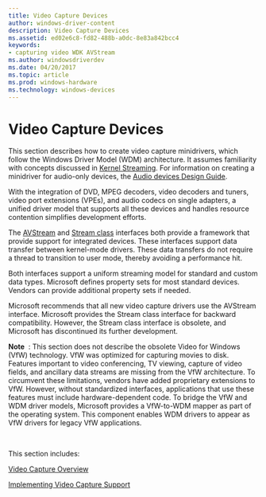 ```yaml
---
title: Video Capture Devices
author: windows-driver-content
description: Video Capture Devices
ms.assetid: ed02e6c8-fd82-488b-a0dc-8e83a842bcc4
keywords:
- capturing video WDK AVStream
ms.author: windowsdriverdev
ms.date: 04/20/2017
ms.topic: article
ms.prod: windows-hardware
ms.technology: windows-devices
---
```


# Video Capture Devices


This section describes how to create video capture minidrivers, which follow the Windows Driver Model (WDM) architecture. It assumes familiarity with concepts discussed in [Kernel Streaming](kernel-streaming.md). For information on creating a minidriver for audio-only devices, the [Audio devices Design Guide](https://msdn.microsoft.com/library/windows/hardware/ff536191).

With the integration of DVD, MPEG decoders, video decoders and tuners, video port extensions (VPEs), and audio codecs on single adapters, a unified driver model that supports all these devices and handles resource contention simplifies development efforts.

The [AVStream](avstream-minidrivers-design-guide.md) and [Stream class](https://msdn.microsoft.com/library/windows/hardware/ff568275) interfaces both provide a framework that provide support for integrated devices. These interfaces support data transfer between kernel-mode drivers. These data transfers do not require a thread to transition to user mode, thereby avoiding a performance hit.

Both interfaces support a uniform streaming model for standard and custom data types. Microsoft defines property sets for most standard devices. Vendors can provide additional property sets if needed.

Microsoft recommends that all new video capture drivers use the AVStream interface. Microsoft provides the Stream class interface for backward compatibility. However, the Stream class interface is obsolete, and Microsoft has discontinued its further development.

**Note**  : This section does not describe the obsolete Video for Windows (VfW) technology. VfW was optimized for capturing movies to disk. Features important to video conferencing, TV viewing, capture of video fields, and ancillary data streams are missing from the VfW architecture. To circumvent these limitations, vendors have added proprietary extensions to VfW. However, without standardized interfaces, applications that use these features must include hardware-dependent code.
To bridge the VfW and WDM driver models, Microsoft provides a VfW-to-WDM mapper as part of the operating system. This component enables WDM drivers to appear as VfW drivers for legacy VfW applications.

 

This section includes:

[Video Capture Overview](video-capture-overview.md)

[Implementing Video Capture Support](implementing-video-capture-support.md)

 

 




